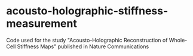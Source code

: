 # acousto-holographic-stiffness-measurement
Code used for the study "Acousto-Holographic Reconstruction of Whole-Cell Stiffness Maps" published in Nature Communications
